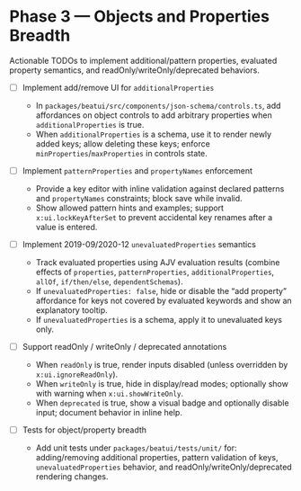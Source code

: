 # Phase 3 — Objects and Properties Breadth

Actionable TODOs to implement additional/pattern properties, evaluated property semantics, and readOnly/writeOnly/deprecated behaviors.

- [ ] Implement add/remove UI for `additionalProperties`
  - In `packages/beatui/src/components/json-schema/controls.ts`, add affordances on object controls to add arbitrary properties when `additionalProperties` is true.
  - When `additionalProperties` is a schema, use it to render newly added keys; allow deleting these keys; enforce `minProperties`/`maxProperties` in controls state.

- [ ] Implement `patternProperties` and `propertyNames` enforcement
  - Provide a key editor with inline validation against declared patterns and `propertyNames` constraints; block save while invalid.
  - Show allowed pattern hints and examples; support `x:ui.lockKeyAfterSet` to prevent accidental key renames after a value is entered.

- [ ] Implement 2019-09/2020-12 `unevaluatedProperties` semantics
  - Track evaluated properties using AJV evaluation results (combine effects of `properties`, `patternProperties`, `additionalProperties`, `allOf`, `if/then/else`, `dependentSchemas`).
  - If `unevaluatedProperties: false`, hide or disable the “add property” affordance for keys not covered by evaluated keywords and show an explanatory tooltip.
  - If `unevaluatedProperties` is a schema, apply it to unevaluated keys only.

- [ ] Support readOnly / writeOnly / deprecated annotations
  - When `readOnly` is true, render inputs disabled (unless overridden by `x:ui.ignoreReadOnly`).
  - When `writeOnly` is true, hide in display/read modes; optionally show with warning when `x:ui.showWriteOnly`.
  - When `deprecated` is true, show a visual badge and optionally disable input; document behavior in inline help.

- [ ] Tests for object/property breadth
  - Add unit tests under `packages/beatui/tests/unit/` for: adding/removing additional properties, pattern validation of keys, `unevaluatedProperties` behavior, and readOnly/writeOnly/deprecated rendering changes.

